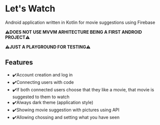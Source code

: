 # Let's Watch 
 Android application written in Kotlin for movie suggestions using Firebase
 
 **⚠️DOES NOT USE MVVM ARHITECTURE BEING A FIRST ANDROID PROJECT⚠️**
 
  **⚠️JUST A PLAYGROUND FOR TESTING⚠️**
 ## Features
 

 - ✔️Account creation and log in
 - ✔️Connecting users with code
 - ✔️If both connected users choose that they like a movie, that movie is suggested to them to watch
 - ✔️Always dark theme (application style)
 - ✔️Showing movie suggestion with pictures using API
 - ✔️Allowing chossing and setting what you have seen
